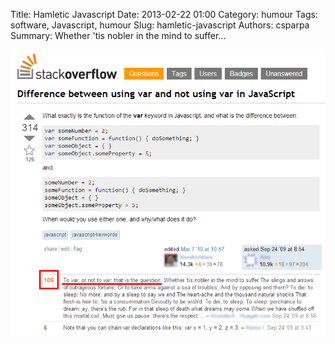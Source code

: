 ﻿Title: Hamletic Javascript
Date: 2013-02-22 01:00
Category: humour
Tags: software, Javascript, humour
Slug: hamletic-javascript
Authors: csparpa
Summary: Whether 'tis nobler in the mind to suffer...

![Hamletic Javascript](/blog/img/hamletic-javascript.png "Hamletic Javascript")